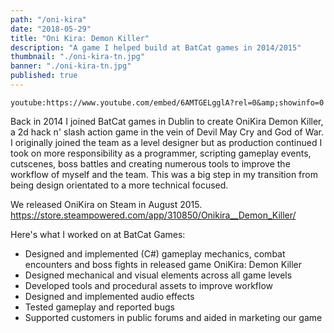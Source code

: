 ```yaml
---
path: "/oni-kira"
date: "2018-05-29"
title: "Oni Kira: Demon Killer"
description: "A game I helped build at BatCat games in 2014/2015"
thumbnail: "./oni-kira-tn.jpg"
banner: "./oni-kira-tn.jpg"
published: true
---
```


`youtube:https://www.youtube.com/embed/6AMTGELgglA?rel=0&amp;showinfo=0`

Back in 2014 I joined BatCat games in Dublin to create OniKira Demon Killer, a 2d hack n' slash action game in the vein of Devil May Cry and God of War.
I originally joined the team as a level designer but as production continued I took on more responsibility as a programmer, scripting gameplay events, cutscenes, boss battles and creating numerous tools to improve the workflow of myself and the team. This was a big step in my transition from being design orientated to a more technical focused.

We released OniKira on Steam in August 2015.
https://store.steampowered.com/app/310850/Onikira__Demon_Killer/

Here's what I worked on at BatCat Games:

- Designed and implemented (C#) gameplay mechanics, combat encounters and boss fights in released game OniKira: Demon Killer
- Designed mechanical and visual elements across all game levels
- Developed tools and procedural assets to improve workflow
- Designed and implemented audio effects
- Tested gameplay and reported bugs
- Supported customers in public forums and aided in marketing our game
